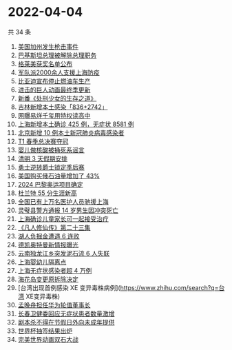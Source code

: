 # 2022-04-04

共 34 条

<!-- BEGIN ZHIHUSEARCH -->
<!-- 最后更新时间 Mon Apr 04 2022 20:12:09 GMT+0800 (China Standard Time) -->
1. [美国加州发生枪击事件](https://www.zhihu.com/search?q=加州枪击)
1. [巴基斯坦总理被解除总理职务](https://www.zhihu.com/search?q=巴基斯坦)
1. [格莱美获奖名单公布](https://www.zhihu.com/search?q=格莱美)
1. [军队派2000余人支援上海防疫](https://www.zhihu.com/search?q=军队驰援)
1. [比亚迪宣布停止燃油车生产](https://www.zhihu.com/search?q=比亚迪)
1. [进击的巨人动画最终季更新](https://www.zhihu.com/search?q=进击的巨人)
1. [新番《处刑少女的生存之道》](https://www.zhihu.com/search?q=处刑少女的生存之道)
1. [吉林新增本土感染「836+2742」](https://www.zhihu.com/search?q=吉林新增)
1. [网曝易烊千玺用特权读高中](https://www.zhihu.com/search?q=易烊千玺特权)
1. [上海新增本土确诊 425 例，无症状 8581 例](https://www.zhihu.com/search?q=上海新增)
1. [北京新增 10 例本土新冠肺炎病毒感染者](https://www.zhihu.com/search?q=北京疫情)
1. [T1 春季总决赛夺冠](https://www.zhihu.com/search?q=t1)
1. [婴儿做核酸被捅死系谣言](https://www.zhihu.com/search?q=婴儿做核酸被捅死)
1. [清明 3 天假期安排](https://www.zhihu.com/search?q=清明假期)
1. [勇士逆转爵士锁定季后赛](https://www.zhihu.com/search?q=勇士)
1. [美国购买俄石油量增加了 43%](https://www.zhihu.com/search?q=美国购买俄石油量增加)
1. [2024 巴黎奥运项目确定](https://www.zhihu.com/search?q=巴黎奥运)
1. [杜兰特 55 分生涯新高](https://www.zhihu.com/search?q=杜兰特)
1. [全国已有上万名医护人员驰援上海](https://www.zhihu.com/search?q=驰援上海)
1. [灵璧县警方通报 14 岁男生因冲突死亡](https://www.zhihu.com/search?q=灵璧渔沟中学事件)
1. [上海确诊儿童家长可一起接受治疗](https://www.zhihu.com/search?q=儿童家长一起接受治疗)
1. [《凡人修仙传》第二十三集](https://www.zhihu.com/search?q=凡人修仙传)
1. [湖人负掘金遭遇 6 连败](https://www.zhihu.com/search?q=湖人)
1. [德凯奥特曼新情报曝光](https://www.zhihu.com/search?q=德凯奥特曼)
1. [云南独龙江乡突发泥石流 6 人失联](https://www.zhihu.com/search?q=云南突发泥石流)
1. [上海婴幼儿隔离点](https://www.zhihu.com/search?q=婴幼儿隔离点)
1. [上海无症状感染者超 4 万例](https://www.zhihu.com/search?q=上海无症状患者)
1. [海花岛变更原拆除决定](https://www.zhihu.com/search?q=海花岛变更原拆除决定)
1. [台湾出现首例感染 XE 变异毒株病例](https://www.zhihu.com/search?q=台湾 XE变异毒株)
1. [孟晚舟担任华为轮值董事长](https://www.zhihu.com/search?q=孟晚舟担任华为轮值董事长)
1. [长春卫健委回应无症状患者数量激增](https://www.zhihu.com/search?q=长春卫健委回应)
1. [剧本杀不得在节假日外向未成年提供](https://www.zhihu.com/search?q=剧本杀不得在节假日外向未成年提供 )
1. [世界杯抽签结果出炉](https://www.zhihu.com/search?q=世界杯抽签)
1. [完美世界动画双石大战](https://www.zhihu.com/search?q=完美世界动画)
<!-- END ZHIHUSEARCH -->
